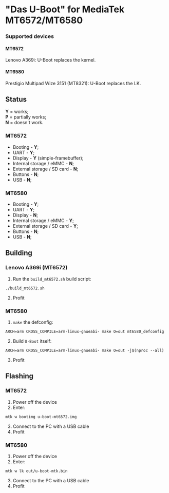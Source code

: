 # "Das U-Boot" for MediaTek MT6572/MT6580
### Supported devices
#### MT6572
Lenovo A369i: U-Boot replaces the kernel.
#### MT6580
Prestigio Multipad Wize 3151 (MT8321): U-Boot replaces the LK.

## Status
**Y** = works;\
**P** = partially works;\
**N** = doesn't work.

### MT6572
* Booting - **Y**;
* UART - **Y**;
* Display - **Y** (simple-framebuffer);
* Internal storage / eMMC - **N**;
* External storage / SD card - **N**;
* Buttons - **N**;
* USB - **N**;

### MT6580
* Booting - **Y**;
* UART - **Y**;
* Display - **N**;
* Internal storage / eMMC - **Y**;
* External storage / SD card - **Y**;
* Buttons - **N**;
* USB - **N**;

## Building
### Lenovo A369i (MT6572)
1. Run the `build_mt6572.sh` build script:
```
./build_mt6572.sh
```
2. Profit

### MT6580
1. `make` the defconfig:
```
ARCH=arm CROSS_COMPILE=arm-linux-gnueabi- make O=out mt6580_defconfig
```
2. Build `U-Boot` itself:
```
ARCH=arm CROSS_COMPILE=arm-linux-gnueabi- make O=out -j$(nproc --all)
```
3. Profit

## Flashing
### MT6572
1. Power off the device
2. Enter:
```
mtk w bootimg u-boot-mt6572.img
```
3. Connect to the PC with a USB cable
4. Profit

### MT6580
1. Power off the device
2. Enter:
```
mtk w lk out/u-boot-mtk.bin
```
3. Connect to the PC with a USB cable
4. Profit
